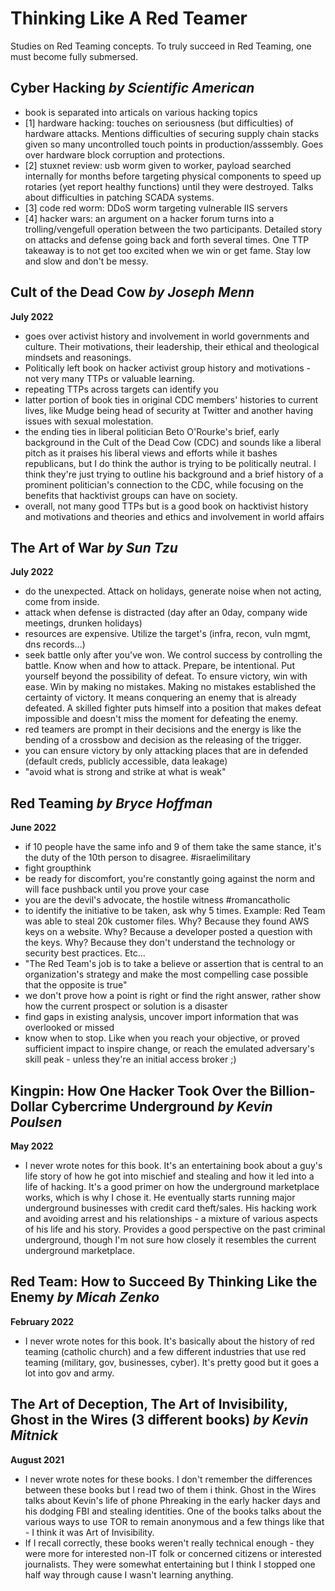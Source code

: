 # Thinking Like A Red Teamer
Studies on Red Teaming concepts. To truly succeed in Red Teaming, one must become fully submersed.

## Cyber Hacking _by Scientific American_
- book is separated into articals on various hacking topics
- [1] hardware hacking: touches on seriousness (but difficulties) of hardware attacks. Mentions difficulties of securing supply chain stacks given so many uncontrolled touch points in production/asssembly. Goes over hardware block corruption and protections. 
- [2] stuxnet review: usb worm given to worker, payload searched internally for months before targeting physical components to speed up rotaries (yet report healthy functions) until they were destroyed. Talks about difficulties in patching SCADA systems. 
- [3] code red worm: DDoS worm targeting vulnerable IIS servers
- [4] hacker wars: an argument on a hacker forum turns into a trolling/vengefull operation between the two participants. Detailed story on attacks and defense going back and forth several times. One TTP takeaway is to not get too excited when we win or get fame. Stay low and slow and don't be messy. 

## Cult of the Dead Cow _by Joseph Menn_
**July 2022**
- goes over activist history and involvement in world governments and culture. Their motivations, their leadership, their ethical and theological mindsets and reasonings. 
- Politically left book on hacker activist group history and motivations - not very many TTPs or valuable learning. 
- repeating TTPs across targets can identify you
- latter portion of book ties in original CDC members' histories to current lives, like Mudge being head of security at Twitter and another having issues with sexual molestation. 
- the ending ties in liberal politician Beto O'Rourke's brief, early background in the Cult of the Dead Cow (CDC) and sounds like a liberal pitch as it praises his liberal views and efforts while it bashes republicans, but I do think the author is trying to be politically neutral. I think they're just trying to outline his background and a brief history of a prominent politician's connection to the CDC, while focusing on the benefits that hacktivist groups can have on society. 
- overall, not many good TTPs but is a good book on hacktivist history and motivations and theories and ethics and involvement in world affairs

## The Art of War _by Sun Tzu_
**July 2022**
- do the unexpected. Attack on holidays, generate noise when not acting, come from inside.
- attack when defense is distracted (day after an 0day, company wide meetings, drunken holidays)
- resources are expensive. Utilize the target's (infra, recon, vuln mgmt, dns records...)
- seek battle only after you've won. We control success by controlling the battle. Know when and how to attack. Prepare, be intentional. Put yourself beyond the possibility of defeat. To ensure victory, win with ease. Win by making no mistakes. Making no mistakes established the certainty of victory. It means conquering an enemy that is already defeated. A skilled fighter puts himself into a position that makes defeat impossible and doesn't miss the moment for defeating the enemy.
- red teamers are prompt in their decisions and the energy is like the bending of a crossbow and decision as the releasing of the trigger. 
- you can ensure victory by only attacking places that are in defended (default creds, publicly accessible, data leakage)
- "avoid what is strong and strike at what is weak"

## Red Teaming _by Bryce Hoffman_
**June 2022**
- if 10 people have the same info and 9 of them take the same stance, it's the duty of the 10th person to disagree. #israelimilitary
- fight groupthink
- be ready for discomfort, you're constantly going against the norm and will face pushback until you prove your case
- you are the devil's advocate, the hostile witness #romancatholic
- to identify the initiative to be taken, ask why 5 times. Example: Red Team was able to steal 20k customer files. Why? Because they found AWS keys on a website. Why? Because a developer posted a question with the keys. Why? Because they don't understand the technology or security best practices. Etc...
- "The Red Team's job is to take a believe or assertion that is central to an organization's strategy and make the most compelling case possible that the opposite is true"
- we don't prove how a point is right or find the right answer, rather show how the current prospect or solution is a disaster
- find gaps in existing analysis, uncover import information that was overlooked or missed
- know when to stop. Like when you reach your objective, or proved sufficient impact to inspire change, or reach the emulated adversary's skill peak - unless they're an initial access broker ;)

## Kingpin: How One Hacker Took Over the Billion-Dollar Cybercrime Underground _by Kevin Poulsen_
**May 2022**
- I never wrote notes for this book. It's an entertaining book about a guy's life story of how he got into mischief and stealing and how it led into a life of hacking. It's a good primer on how the underground marketplace works, which is why I chose it. He eventually starts running major underground businesses with credit card theft/sales. His hacking work and avoiding arrest and his relationships - a mixture of various aspects of his life and his story. Provides a good perspective on the past criminal underground, though I'm not sure how closely it resembles the current underground marketplace.

## Red Team: How to Succeed By Thinking Like the Enemy _by Micah Zenko_
**February 2022**
- I never wrote notes for this book. It's basically about the history of red teaming (catholic church) and a few different industries that use red teaming (military, gov, businesses, cyber). It's pretty good but it goes a lot into gov and army.

## The Art of Deception, The Art of Invisibility, Ghost in the Wires (3 different books) _by Kevin Mitnick_
**August 2021**
- I never wrote notes for these books. I don't remember the differences between these books but I read two of them i think. Ghost in the Wires talks about Kevin's life of phone Phreaking in the early hacker days and his dodging FBI and stealing identities. One of the books talks about the various ways to use TOR to remain anonymous and a few things like that - I think it was Art of Invisibility. 
- If I recall correctly, these books weren't really technical enough - they were more for interested non-IT folk or concerned citizens or interested journalists. They were somewhat entertaining but I think I stopped one half way through cause I wasn't learning anything.
